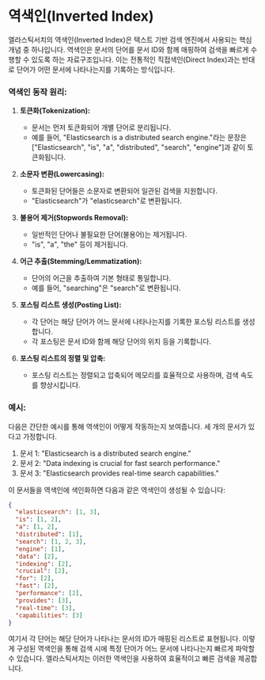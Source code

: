 # 역색인(Inverted Index)

엘라스틱서치의 역색인(Inverted Index)은 텍스트 기반 검색 엔진에서 사용되는 핵심 개념 중 하나입니다. 역색인은 문서의 단어를 문서 ID와 함께 매핑하여 검색을 빠르게 수행할 수 있도록 하는 자료구조입니다. 이는 전통적인 직접색인(Direct Index)과는 반대로 단어가 어떤 문서에 나타나는지를 기록하는 방식입니다.

### 역색인 동작 원리:

1. **토큰화(Tokenization):**

   - 문서는 먼저 토큰화되어 개별 단어로 분리됩니다.
   - 예를 들어, "Elasticsearch is a distributed search engine."라는 문장은 ["Elasticsearch", "is", "a", "distributed", "search", "engine"]과 같이 토큰화됩니다.

2. **소문자 변환(Lowercasing):**

   - 토큰화된 단어들은 소문자로 변환되어 일관된 검색을 지원합니다.
   - "Elasticsearch"가 "elasticsearch"로 변환됩니다.

3. **불용어 제거(Stopwords Removal):**

   - 일반적인 단어나 불필요한 단어(불용어)는 제거됩니다.
   - "is", "a", "the" 등이 제거됩니다.

4. **어근 추출(Stemming/Lemmatization):**

   - 단어의 어근을 추출하여 기본 형태로 통일합니다.
   - 예를 들어, "searching"은 "search"로 변환됩니다.

5. **포스팅 리스트 생성(Posting List):**

   - 각 단어는 해당 단어가 어느 문서에 나타나는지를 기록한 포스팅 리스트를 생성합니다.
   - 각 포스팅은 문서 ID와 함께 해당 단어의 위치 등을 기록합니다.

6. **포스팅 리스트의 정렬 및 압축:**
   - 포스팅 리스트는 정렬되고 압축되어 메모리를 효율적으로 사용하며, 검색 속도를 향상시킵니다.

### 예시:

다음은 간단한 예시를 통해 역색인이 어떻게 작동하는지 보여줍니다. 세 개의 문서가 있다고 가정합니다.

1. 문서 1: "Elasticsearch is a distributed search engine."
2. 문서 2: "Data indexing is crucial for fast search performance."
3. 문서 3: "Elasticsearch provides real-time search capabilities."

이 문서들을 역색인에 색인화하면 다음과 같은 역색인이 생성될 수 있습니다:

```json
{
  "elasticsearch": [1, 3],
  "is": [1, 2],
  "a": [1, 2],
  "distributed": [1],
  "search": [1, 2, 3],
  "engine": [1],
  "data": [2],
  "indexing": [2],
  "crucial": [2],
  "for": [2],
  "fast": [2],
  "performance": [2],
  "provides": [3],
  "real-time": [3],
  "capabilities": [3]
}
```

여기서 각 단어는 해당 단어가 나타나는 문서의 ID가 매핑된 리스트로 표현됩니다. 이렇게 구성된 역색인을 통해 검색 시에 특정 단어가 어느 문서에 나타나는지 빠르게 파악할 수 있습니다. 엘라스틱서치는 이러한 역색인을 사용하여 효율적이고 빠른 검색을 제공합니다.
